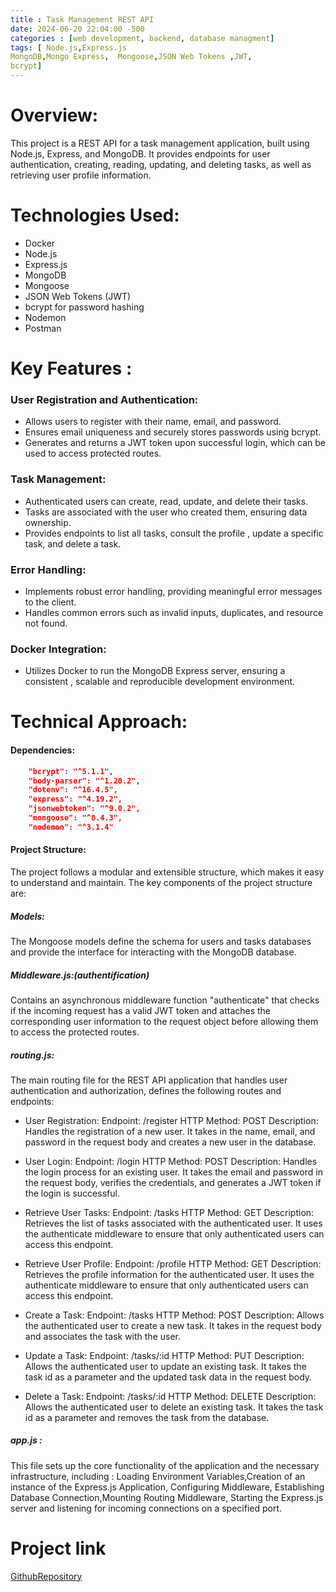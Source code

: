 ```yaml
---
title : Task Management REST API
date: 2024-06-20 22:04:00 -500
categories : [web development, backend, database managment]
tags: [ Node.js,Express.js
MongoDB,Mongo Express,  Mongoose,JSON Web Tokens ,JWT,
bcrypt]
---
```

# Overview:
This project is a REST API for a task management application, built using Node.js, Express, and MongoDB. It provides endpoints for user authentication, creating, reading, updating, and deleting tasks, as well as retrieving user profile information.

# Technologies Used:
* Docker
* Node.js
* Express.js
* MongoDB 
* Mongoose 
* JSON Web Tokens (JWT)
* bcrypt for password hashing
* Nodemon
* Postman

# Key Features :

###    User Registration and Authentication:
* Allows users to register with their name, email, and password.
* Ensures email uniqueness and securely stores passwords using bcrypt.
* Generates and returns a JWT token upon successful login, which can be used to access protected routes.
###    Task Management:
* Authenticated users can create, read, update, and delete their tasks.
* Tasks are associated with the user who created them, ensuring data ownership.
* Provides endpoints to list all tasks, consult the profile , update a specific task, and delete a task.

###    Error Handling:
* Implements robust error handling, providing meaningful error messages to the client.
* Handles common errors such as invalid inputs, duplicates, and resource not found.
###    Docker Integration:
* Utilizes Docker to run the MongoDB Express server, ensuring a consistent , scalable  and reproducible development environment.


# Technical Approach:
#### Dependencies: 
```json 
    "bcrypt": "^5.1.1",
    "body-parser": "^1.20.2",
    "dotenv": "^16.4.5",
    "express": "^4.19.2",
    "jsonwebtoken": "^9.0.2",
    "mongoose": "^8.4.3",
    "nodemon": "^3.1.4"
```
#### Project Structure: 
The project follows a modular and extensible structure, which makes it easy to understand and maintain. The key components of the project structure are:

##### Models:
 The Mongoose models define the schema for users and tasks databases and provide the interface for interacting with the MongoDB database.
##### Middleware.js:(authentification)
Contains an asynchronous middleware function "authenticate" that checks if the incoming request has a valid JWT token and attaches the corresponding user information to the request object before allowing them to access the protected routes.
##### routing.js: 
The main routing file for the REST API application that handles user authentication and authorization, defines the following routes and endpoints:

* User Registration:
Endpoint: /register
HTTP Method: POST
Description: Handles the registration of a new user. It takes in the name, email, and password in the request body and creates a new user in the database.

* User Login:
Endpoint: /login
HTTP Method: POST
Description: Handles the login process for an existing user. It takes the email and password in the request body, verifies the credentials, and generates a JWT token if the login is successful.

* Retrieve User Tasks:
Endpoint: /tasks
HTTP Method: GET
Description: Retrieves the list of tasks associated with the authenticated user. It uses the authenticate middleware to ensure that only authenticated users can access this endpoint.

* Retrieve User Profile:
Endpoint: /profile
HTTP Method: GET
Description: Retrieves the profile information for the authenticated user. It uses the authenticate middleware to ensure that only authenticated users can access this endpoint.

* Create a Task:
Endpoint: /tasks
HTTP Method: POST
Description: Allows the authenticated user to create a new task. It takes in the request body and associates the task with the user.

* Update a Task:
Endpoint: /tasks/:id
HTTP Method: PUT
Description: Allows the authenticated user to update an existing task. It takes the task id as a parameter and the updated task data in the request body.

* Delete a Task:
Endpoint: /tasks/:id
HTTP Method: DELETE
Description: Allows the authenticated user to delete an existing task. It takes the task id as a parameter and removes the task from the database.

##### app.js :
 This file sets up the core functionality of the application and the necessary infrastructure, including : Loading Environment Variables,Creation of an instance of the Express.js Application, Configuring Middleware, Establishing Database Connection,Mounting Routing Middleware, Starting the Express.js server and listening for incoming connections on a specified port.


# Project link
[GithubRepository](https://github.com/Ayaaayaaa/RESTAPI)


